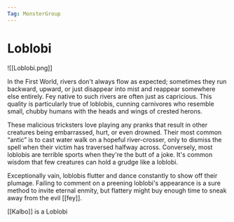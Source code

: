 ```yaml
---
Tag: MonsterGroup
---
```

# Loblobi

![[Loblobi.png]]

In the First World, rivers don't always flow as expected; sometimes they run backward, upward, or just disappear into mist and reappear somewhere else entirely. Fey native to such rivers are often just as capricious. This quality is particularly true of loblobis, cunning carnivores who resemble small, chubby humans with the heads and wings of crested herons.

These malicious tricksters love playing any pranks that result in other creatures being embarrassed, hurt, or even drowned. Their most common “antic” is to cast water walk on a hopeful river-crosser, only to dismiss the spell when their victim has traversed halfway across. Conversely, most loblobis are terrible sports when they're the butt of a joke. It's common wisdom that few creatures can hold a grudge like a loblobi.

Exceptionally vain, loblobis flutter and dance constantly to show off their plumage. Failing to comment on a preening loblobi's appearance is a sure method to invite eternal enmity, but flattery might buy enough time to sneak away from the evil [[fey]].

[[Kalbo]] is a Loblobi
